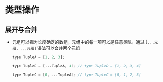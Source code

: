 # 类型操作

## 展开与合并

- 元组可以视为长度确定的数组，元组中的每一项可以是任意类型。通过 `[...元组, ...元组]` 语法可以合并两个元组

  ```js
  type TupleA = [1, 2, 3];

  type TupleB = [...TupleA, 4]; // type TupleB = [1, 2, 3, 4]

  type TupleC = [0, ...TupleA]; // type TupleC = [0, 1, 2, 3]

  ```
